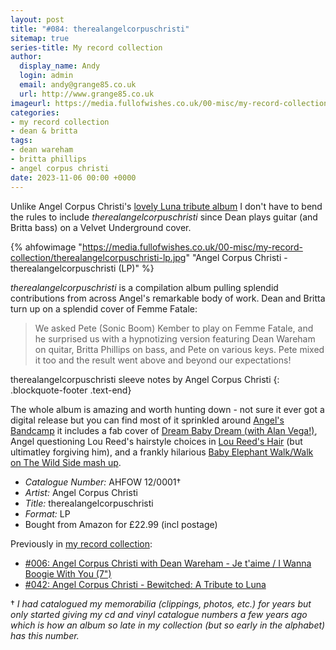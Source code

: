 ```yaml
---
layout: post
title: "#084: therealangelcorpuschristi"
sitemap: true
series-title: My record collection
author:
  display_name: Andy
  login: admin
  email: andy@grange85.co.uk
  url: http://www.grange85.co.uk
imageurl: https://media.fullofwishes.co.uk/00-misc/my-record-collection/therealangelcorpuschristi-lp.jpg
categories:
- my record collection
- dean & britta
tags:
- dean wareham
- britta phillips
- angel corpus christi
date: 2023-11-06 00:00 +0000
---
```

Unlike Angel Corpus Christi's [lovely Luna tribute album](/2023/06/12/my-record-collection-042-angel-corpus-christi-bewitched-a-tribute-to-luna/) I don't have to bend the rules to include _therealangelcorpuschristi_ since Dean plays guitar (and Britta bass) on a Velvet Underground cover.

{% ahfowimage "https://media.fullofwishes.co.uk/00-misc/my-record-collection/therealangelcorpuschristi-lp.jpg" "Angel Corpus Christi - therealangelcorpuschristi (LP)" %}

_therealangelcorpuschristi_ is a compilation album pulling splendid contributions from across Angel's remarkable body of work. Dean and Britta turn up on a splendid cover of Femme Fatale:

> We asked Pete (Sonic Boom) Kember to play on Femme Fatale, and he surprised us with a hypnotizing version featuring Dean Wareham on quitar, Britta Phillips on bass, and Pete on various keys. Pete mixed it too and the result went above and beyond our expectations!

therealangelcorpuschristi sleeve notes by Angel Corpus Christi
{: .blockquote-footer .text-end}

<!--more-->

The whole album is amazing and worth hunting down - not sure it ever got a digital release but you can find most of it sprinkled around [Angel's Bandcamp](https://angelcorpuschristi.bandcamp.com/) it includes a fab cover of [Dream Baby Dream (with Alan Vega!)](https://angelcorpuschristi.bandcamp.com/track/dream-baby-dream), Angel questioning Lou Reed's hairstyle choices in [Lou Reed's Hair](https://angelcorpuschristi.bandcamp.com/track/lou-reeds-hair) (but ultimatley forgiving him), and a frankly hilarious [Baby Elephant Walk/Walk on The Wild Side mash up](https://www.youtube.com/watch?v=pUwcFfZYpFg).

 - *Catalogue Number:* AHFOW 12/0001&dagger;
 - *Artist:* Angel Corpus Christi
 - *Title:* therealangelcorpuschristi
 - *Format:* LP
 - Bought from Amazon for £22.99 (incl postage)

 Previously in [my record collection](/category/my-record-collection):
 - [#006: Angel Corpus Christi with Dean Wareham - Je t'aime / I Wanna Boogie With You (7")](/2023/02/06/my-record-collection-006-angel-corpus-christi-dean-wareham-je-t-aime/)
 - [#042: Angel Corpus Christi - Bewitched: A Tribute to Luna](/2023/06/12/my-record-collection-042-angel-corpus-christi-bewitched-a-tribute-to-luna/)

 &dagger; _I had catalogued my memorabilia (clippings, photos, etc.) for years but only started giving my cd and vinyl catalogue numbers a few years ago which is how an album so late in my collection (but so early in the alphabet) has this number._
